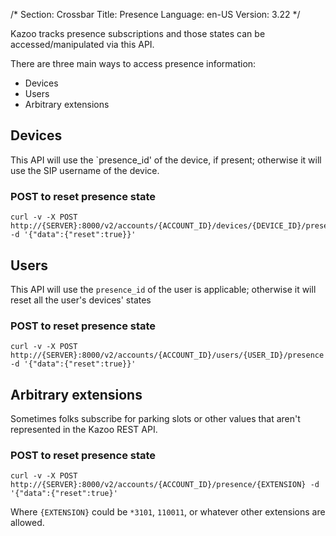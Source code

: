 /*
Section: Crossbar
Title: Presence
Language: en-US
Version: 3.22
*/

Kazoo tracks presence subscriptions and those states can be accessed/manipulated via this API.

There are three main ways to access presence information:

* Devices
* Users
* Arbitrary extensions

## Devices

This API will use the `presence_id' of the device, if present; otherwise it will use the SIP username of the device.

### POST to reset presence state

    curl -v -X POST http://{SERVER}:8000/v2/accounts/{ACCOUNT_ID}/devices/{DEVICE_ID}/presence -d '{"data":{"reset":true}}'

## Users

This API will use the `presence_id` of the user is applicable; otherwise it will reset all the user's devices' states

### POST to reset presence state

    curl -v -X POST http://{SERVER}:8000/v2/accounts/{ACCOUNT_ID}/users/{USER_ID}/presence -d '{"data":{"reset":true}}'

## Arbitrary extensions

Sometimes folks subscribe for parking slots or other values that aren't represented in the Kazoo REST API.

### POST to reset presence state

    curl -v -X POST http://{SERVER}:8000/v2/accounts/{ACCOUNT_ID}/presence/{EXTENSION} -d '{"data":{"reset":true}'

Where `{EXTENSION}` could be `*3101`, `110011`, or whatever other extensions are allowed.
